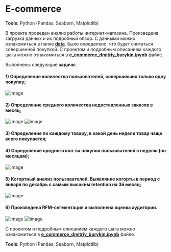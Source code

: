 # E-commerce 

**Tools:** Python (Pandas, Seaborn, Matplotlib)

В проектe проведен анализ работы интернет-магазина. Произведена загрузка данных и их подробный обзор. 
С данными можно ознакомиться в папке 
**[data](https://github.com/bdi2503/Product_Analysis_Pandas.Numpy.Seaborn/tree/main/E-commerce/data/ "Ссылка на папку с данными")**.
Было определено, что будет считаться совершенной покупкой. С проектом и подробным описанием каждого шага можно ознакомиться в 
**[e_commerce_dmitriy_burykin.ipynb](https://github.com/bdi2503/Product_Analysis_Pandas.Numpy.Seaborn/blob/main/E-commerce/e_commerce_dmitriy_burykin.ipynb/ "Ссылка на проект")** 
файле.

Выполнены следующие **задачи**:
#### 1) Определение количества пользователей, совершивших только одну покупку;
![image](https://github.com/user-attachments/assets/1d603bd5-1814-4ee5-a4b2-543f3e5241e3)

#### 2) Определение среднего количества недоставленных заказов в месяц;
![image](https://github.com/user-attachments/assets/1dc22f74-4dcd-4606-9dca-242e8f111f8f)
![image](https://github.com/user-attachments/assets/323ee819-6058-488f-9537-948e8a602da2)

#### 3) Определение по каждому товару, в какой день недели товар чаще всего покупается;
#### 4) Определение среднего кол-ва покупок пользователей в неделю (по месяцам);
![image](https://github.com/user-attachments/assets/a94efffa-f7e6-41bc-b24a-be7f72333baa)

#### 5) Когортный анализ пользователей. Выявляние когорты в период с января по декабрь с самым высоким retention на 3й месяц;
![image](https://github.com/user-attachments/assets/d2cff95f-1eb3-4791-9ee1-87ecc254348a)


#### 6) Произведена RFM-сегментация и выполнена оценка аудитории.
![image](https://github.com/user-attachments/assets/3edc7633-5652-47c4-a512-d6671ea7d068)
![image](https://github.com/user-attachments/assets/ff50c650-49bb-4268-b772-c95281ae45d6)


С проектом и подробным описанием каждого шага можно ознакомиться в 
**[e_commerce_dmitriy_burykin.ipynb](https://github.com/bdi2503/Product_Analysis_Pandas.Numpy.Seaborn/blob/main/E-commerce/e_commerce_dmitriy_burykin.ipynb/ "Ссылка на проект")** 
файле.

**Tools:** Python (Pandas, Seaborn, Matplotlib)


